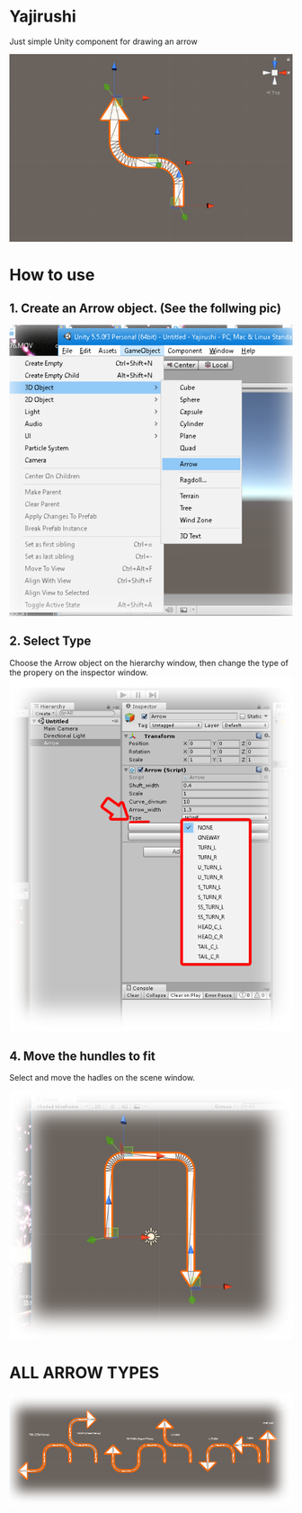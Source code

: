 # Yajirushi
Just simple Unity component for drawing an arrow

![Sample](https://github.com/NNNIC/wiki_depot/blob/master/yajirushi/s1.png)

# How to use

## 1. Create an Arrow object. (See the follwing pic)

![Create Arrow](https://github.com/NNNIC/wiki_depot/blob/master/yajirushi/c01.png)

## 2. Select Type

Choose the Arrow object on the hierarchy window, then change the type of the propery on the inspector window.
![Select Type](https://github.com/NNNIC/wiki_depot/blob/master/yajirushi/c02.png)


## 4. Move the hundles to fit

Select and move the hadles on the scene window.

![Select Move Handles](https://github.com/NNNIC/wiki_depot/blob/master/yajirushi/c03.png)

# ALL ARROW TYPES

![All Arrow types](https://github.com/NNNIC/wiki_depot/blob/master/yajirushi/alltypes.png)
